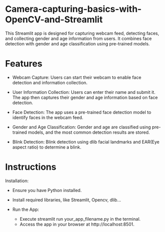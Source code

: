 # Camera-capturing-basics-with-OpenCV-and-Streamlit

This Streamlit app is designed for capturing webcam feed, detecting faces, and collecting gender and age information from users. It combines face detection with gender and age classification using pre-trained models.

# Features
- Webcam Capture: Users can start their webcam to enable face detection and information collection.

- User Information Collection: Users can enter their name and submit it. The app then captures their gender and age information based on face detection.

- Face Detection: The app uses a pre-trained face detection model to identify faces in the webcam feed.

- Gender and Age Classification: Gender and age are classified using pre-trained models, and the most common detection results are stored.

- Blink Detection: Blink detection using dlib facial landmarks and EAR(Eye aspect ratio) to determine a blink.

# Instructions
Installation:

- Ensure you have Python installed.
 
- Install required libraries, like Streamlit, Opencv, dlib...

- Run the App:
  - Execute streamlit run your_app_filename.py in the terminal.
  - Access the app in your browser at http://localhost:8501.
